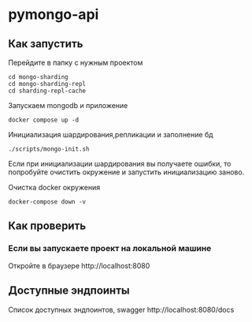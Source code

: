 # pymongo-api

## Как запустить

Перейдите в папку с нужным проектом

```shell
cd mongo-sharding
cd mongo-sharding-repl
cd sharding-repl-cache
```

Запускаем mongodb и приложение

```shell
docker compose up -d
```

Инициализация шардирования,репликации и заполнение бд

```shell
./scripts/mongo-init.sh
```

Если при инициализации шардирования вы получаете ошибки, то попробуйте очистить окружение и запустить инициализацию заново.

Очистка docker окружения
```shell
docker-compose down -v
```

## Как проверить

### Если вы запускаете проект на локальной машине

Откройте в браузере http://localhost:8080

## Доступные эндпоинты

Список доступных эндпоинтов, swagger http://localhost:8080/docs